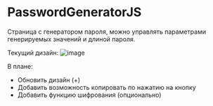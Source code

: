 # PasswordGeneratorJS
Страница с генератором пароля, можно управлять параметрами генерируемых значений и длиной пароля.

Текущий дизайн: 
![image](https://github.com/IndyukovAnton/PasswordGeneratorJS/assets/133742300/d82cb09b-8fff-48a7-83d3-474e8df744d8)



В плане:
* Обновить дизайн (+)
* Добавить возможность копировать по нажатию на кнопку
* Добавить функцию шифрования (опционально)

